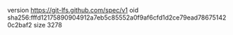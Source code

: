 version https://git-lfs.github.com/spec/v1
oid sha256:fffd12175890904912a7eb5c85552a0f9af6cfd1d2ce79ead786751420c2baf2
size 3278
